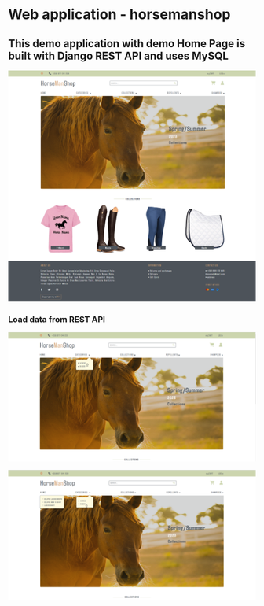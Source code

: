 # Web application - horsemanshop

## This demo application with demo Home Page is built with Django REST API and uses MySQL

!['Home Page'](/static/screenshots/screenshot-main.png)


### Load data from REST API

!['Categories'](/static/screenshots/rest-api-data.png)

![Articles](/static/screenshots/rest-api-data-2.png)
